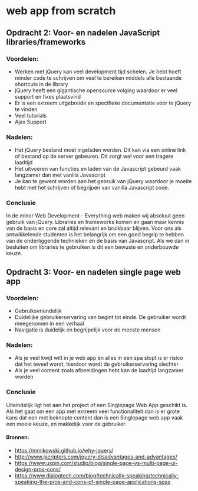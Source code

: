 # web app from scratch

## Opdracht 2: Voor- en nadelen JavaScript libraries/frameworks ##

### Voordelen: ###

* Werken met jQuery kan veel development tijd schelen. Je hebt hoeft minder code te schrijven om veel te bereiken middels alle bestaande shortcuts in de library
* jQuery heeft een gigantische opensource volging waardoor er veel support en fixes plaatsvind
* Er is een extreem uitgebreide en specifieke documentatie voor te jQuery te vinden
* Veel tutorials
* Ajax Support

### Nadelen: ###

* Het jQuery bestand moet ingeladen worden. Dit kan via een online link of bestand op de server gebeuren. Dit zorgt wel voor een tragere laadtijd
* Het uitvoeren van functies en laden van de Javascript gebeurd vaak langzamer dan met vanilla Javascript
* Je kan te gewent worden aan het gebruik van jQuery waardoor je moeite hebt met het schrijven of begrijpen van vanilla Javascript code.

### Conclusie ###

In de minor Web Development - Everything web maken wij absoluut geen gebruik van jQuery. Libraries en frameworks komen en gaan maar kennis van de basis en core zal altijd relevant en bruikbaar blijven. Voor ons als ontwikkelende studenten is het belangrijk om een goed begrip te hebben van de onderliggende technieken en de basis van Javascript. Als we dan in besluiten om libraries te gebruiken is dit een bewuste en onderbouwde keuze.

## Opdracht 3: Voor- en nadelen single page web app ##

### Voordelen: ###

* Gebruiksvriendelijk
* Duidelijke gebruikerservaring van begint tot einde. De gebruiker wordt meegenomen in een verhaal
* Navigatie is duidelijk en begrijpelijk voor de meeste mensen

### Nadelen: ###

* Als je veel kwijt wilt in je web app en alles in een spa stopt is er risico dat het teveel wordt, hierdoor wordt de gebruikerservaring slechter
* Als je veel content zoals afbeeldingen hebt kan de laadtijd langzamer worden

### Conclusie ###

Uiteindelijk ligt het aan het project of een Singlepage Web App geschikt is. Als het gaat om een app met extreem veel functionaliteit dan is er grote kans dat een met beknopte content dan is een Singlepage web app vaak een mooie keuze, en makkelijk voor de gebruiker.

#### Bronnen: ####
* https://mmikowski.github.io/why-jquery/
* http://www.jscripters.com/jquery-disadvantages-and-advantages/
* https://www.uxpin.com/studio/blog/single-page-vs-multi-page-ui-design-pros-cons/
* https://www.dialogtech.com/blog/technically-speaking/technically-speaking-the-pros-and-cons-of-single-page-applications-spas